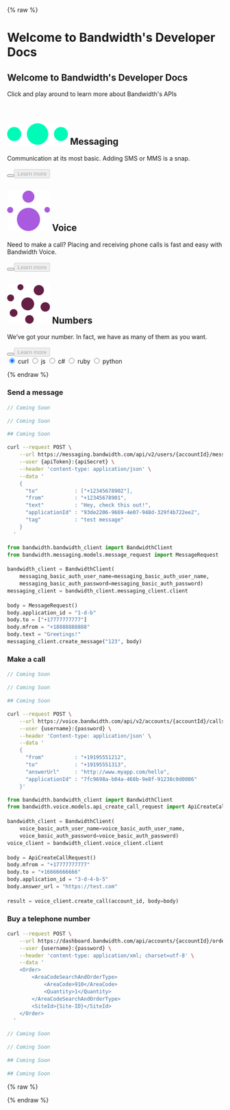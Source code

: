 {% raw %}

<div id="hero">
  <h1 class="remove4mobile">Welcome to Bandwidth's Developer Docs</h1>
  <h2 class="mobileShow">Welcome to Bandwidth's Developer Docs</h2>
  <p>Click and play around to learn more about Bandwidth's APIs</p><br>
  <div class="cardsContainer">
    <div id="smscard" class="devCards sms active">
      <h2><img src="images/icon-messaging.svg" alt="Messaging icon" class="product--icon"> <span class="remove4mobile">Messaging</span></h2>
      <span class="remove4mobile">Communication at its most basic. Adding SMS or MMS is a snap.
      <br><br></span><button class="iconic-button iconic-small" id="smsexpand"><i class="icons8-expand-arrow"></i></button><a href="/messaging/about.html" class="aimg"><button class="fulltut" id="smsfulltut" disabled>Learn more</button></a>
    </div><div id="voicecard" class="devCards voice">
      <h2><img src="images/icon-voice.svg" alt="Voice icon" class="product--icon"> <span class="remove4mobile">Voice</span></h2>
      <span class="remove4mobile">Need to make a call? Placing and receiving phone calls is fast and easy with Bandwidth Voice.
      <br><br></span><button class="iconic-button iconic-small" id="voiceexpand"><i class="icons8-expand-arrow"></i></button><a href="/voice/about.html" class="aimg"><button class="fulltut" id="voicefulltut" disabled>Learn more</button></a>
    </div><div id="pncard"class="devCards pn">
      <h2><img src="images/icon-phonenumbers.svg" alt="Phone Numbers icon" class="product--icon"> <span class="remove4mobile">Numbers</span></h2>
      <span class="remove4mobile">We’ve got your number. In fact, we have as many of them as you want.
      <br><br></span><button class="iconic-button iconic-small" id="pnexpand"><i class="icons8-expand-arrow"></i></button><a href="/numbers/about.html" class="aimg"><button class="fulltut" id="pnfulltut" disabled>Learn more</button></a>
    </div>
  </div>
</div>

<div class="languageselector">
      <div class="radio-group clearfix">
          <input type="radio" name="basic-options" value="four" id="radio-four" class="lang-bash trigger" data-rel="lang-bash" checked />
          <label for="radio-four"><span>curl</span></label>
          <input type="radio" name="basic-options" value="one" id="radio-one" class="lang-js trigger" data-rel="lang-js"/>
          <label for="radio-one"><span>js</span></label>
          <input type="radio" name="basic-options" value="two" id="radio-two" class="lang-csharp trigger" data-rel="lang-csharp"/>
          <label for="radio-two"><span>c#</span></label>
          <input type="radio" name="basic-options" value="three" id="radio-three" class="lang-ruby trigger" data-rel="lang-ruby"/>
          <label for="radio-three"><span>ruby</span></label>
          <input type="radio" name="basic-options" value="five" id="radio-five" class="lang-python trigger" data-rel="lang-python"/>
          <label for="radio-five"><span>python</span></label>
      </div>
   </div>

<div class="divider"></div>

{% endraw %}

### Send a message

```js
// Coming Soon
```

```csharp
// Coming Soon
```

```ruby
## Coming Soon
```

```bash
curl --request POST \
    --url https://messaging.bandwidth.com/api/v2/users/{accountId}/messages \
    --user {apiToken}:{apiSecret} \
    --header 'content-type: application/json' \
    --data '
    {
      "to"            : ["+12345678902"],
      "from"          : "+12345678901",
      "text"          : "Hey, check this out!",
      "applicationId" : "93de2206-9669-4e07-948d-329f4b722ee2",
      "tag"           : "test message"
    }
  '
```

```python
from bandwidth.bandwidth_client import BandwidthClient
from bandwidth.messaging.models.message_request import MessageRequest

bandwidth_client = BandwidthClient(
    messaging_basic_auth_user_name=messaging_basic_auth_user_name,
    messaging_basic_auth_password=messaging_basic_auth_password)
messaging_client = bandwidth_client.messaging_client.client

body = MessageRequest()
body.application_id = "1-d-b"
body.to = ["+17777777777"]
body.mfrom = "+18888888888"
body.text = "Greetings!"
messaging_client.create_message("123", body)
```

### Make a call

```js
// Coming Soon
```

```csharp
// Coming Soon
```

```ruby
## Coming Soon
```


```bash
curl --request POST \
    --url https://voice.bandwidth.com/api/v2/accounts/{accountId}/calls \
    --user {username}:{password} \
    --header 'Content-type: application/json' \
    --data '
    {
      "from"          : "+19195551212",
      "to"            : "+19195551313",
      "answerUrl"     : "http://www.myapp.com/hello",
      "applicationId" : "7fc9698a-b04a-468b-9e8f-91238c0d0086"
    }'
```

```python
from bandwidth.bandwidth_client import BandwidthClient
from bandwidth.voice.models.api_create_call_request import ApiCreateCallRequest

bandwidth_client = BandwidthClient(
    voice_basic_auth_user_name=voice_basic_auth_user_name,
    voice_basic_auth_password=voice_basic_auth_password)
voice_client = bandwidth_client.voice_client.client

body = ApiCreateCallRequest()
body.mfrom = "+17777777777"
body.to = "+16666666666"
body.application_id = "3-d-4-b-5"
body.answer_url = "https://test.com"

result = voice_client.create_call(account_id, body=body)
```

### Buy a telephone number

```bash
curl --request POST \
    --url https://dashboard.bandwidth.com/api/accounts/{accountId}/orders \
    --user {username}:{password} \
    --header 'content-type: application/xml; charset=utf-8' \
    --data '
    <Order>
        <AreaCodeSearchAndOrderType>
            <AreaCode>910</AreaCode>
            <Quantity>1</Quantity>
        </AreaCodeSearchAndOrderType>
        <SiteId>{Site-ID}</SiteId>
    </Order>
  '
```

```js
// Coming Soon
```

```csharp
// Coming Soon
```

```ruby
## Coming Soon
```

```python
## Coming Soon
```

{% raw %}

<script src="https://ajax.googleapis.com/ajax/libs/jquery/3.1.0/jquery.min.js"></script>
<script>
$(document).ready(function setup() {

	/* Removed 
	if(gitbook){
		gitbook.events.bind('page.change', function() { landing(); } );
	}
	*/

	landing();
});


	
function landing(){
  if (window.innerWidth >= 980) {

  // Adding classes for sms, voice and pns
  $('#send-a-message').nextUntil('h3').addClass('smstut');
  $('#send-a-message').addClass('smstut');
  $('#make-a-call').nextUntil('h3').addClass('voicetut');
  $('#make-a-call').addClass('voicetut');
  $('#buy-a-telephone-number').nextUntil('div').addClass('pntut');
  $('#buy-a-telephone-number').addClass('pntut');

  // Access to parent div on this page only
  $('#hero').parent().addClass('landingpage');

  // Setting default language
  $('.lang-bash').parent().addClass('active');

  // Toggle between languages
  $('code').not('.lang-bash').parent().hide();
  $('li pre').show();
  $('.trigger').click(function() {
      $('code').parent().removeClass('active');
      $('.' + $(this).data('rel')).parent().addClass('active');

      if ($('#voicecard').hasClass('active')){
        tuts.hide();
        $('.voicetut.active').show();
      }
      if ($('#smscard').hasClass('active')){
        tuts.hide();
        $('.smstut.active').show();
      } else if ($('#pncard').hasClass('active')){
        tuts.hide();
        $('.pntut.active').show();
      }
  });

  // Showing proper code sample or sms, voice and pns
  var tuts = $('.voicetut, .smstut, .pntut');

  tuts.hide();

  // Disable buttons on cards that are inactive
  $('.devCards.active').find('.fulltut').prop("disabled",false);

  $('#smsexpand').click(function(){
      tuts.hide();
      $('.smstut.active').show();
      $('.devCards').removeClass('active');
      $(this).parent().addClass('active');
      $('.devCards').find('.fulltut').prop("disabled",true);
      $('.devCards.active').find('.fulltut').prop("disabled",false);
  });
  $('#voiceexpand').click(function(){
      tuts.hide();
      $('.voicetut.active').show();
      $('.devCards').removeClass('active');
      $(this).parent().addClass('active');
      $('.devCards').find('.fulltut').prop("disabled",true);
      $('.devCards.active').find('.fulltut').prop("disabled",false);
  });

  $('#pnexpand').click(function(){
      tuts.hide();
      $('.pntut.active').show();
      $('.devCards').removeClass('active');
      $(this).parent().addClass('active');
      $('.devCards').find('.fulltut').prop("disabled",true);
      $('.devCards.active').find('.fulltut').prop("disabled",false);
  });
  $('.smstut.active').show();

  // Mobile
  } else {
    // Adding classes for sms, voice and pns
    <!-- $('.book-summary, .book-body').addClass('mobile'); -->
    $('#send-a-message').nextUntil('h3').addClass('smstut');
    $('#send-a-message').addClass('smstut');
    $('#make-a-call').nextUntil('h3').addClass('voicetut');
    $('#make-a-call').addClass('voicetut');
    $('#buy-a-telephone-number').nextUntil('div').addClass('pntut');
    $('#buy-a-telephone-number').addClass('pntut');

    // Access to parent div on this page only
    $('#hero').parent().addClass('landingpage');

    // Setting default language
    $('.lang-bash').parent().addClass('active');

    // Toggle between languages
    $('code').not('.lang-bash').parent().hide();
    $('li pre').show();
    $('.trigger').click(function() {
        $('code').parent().removeClass('active');
        $('.' + $(this).data('rel')).parent().addClass('active');

        if ($('#voicecard').hasClass('active')){
          tuts.hide();
          $('.voicetut.active').show();
        }
        if ($('#smscard').hasClass('active')){
          tuts.hide();
          $('.smstut.active').show();
        } else if ($('#pncard').hasClass('active')){
          tuts.hide();
          $('.pntut.active').show();
        }
    });

    // Showing proper code sample or sms, voice and pns
    var tuts = $('.voicetut, .smstut, .pntut');

    tuts.hide();

    // Disable buttons on cards that are inactive
    $('.devCards.active').find('.fulltut').prop("disabled",false);

    $('#smscard').click(function(){
        tuts.hide();
        $('.smstut.active').show();
        $('.devCards').removeClass('active');
        $(this).addClass('active');
        $('.devCards').find('.fulltut').prop("disabled",true);
        $('.devCards.active').find('.fulltut').prop("disabled",false);
    });
    $('#voicecard').click(function(){
        tuts.hide();
        $('.voicetut.active').show();
        $('.devCards').removeClass('active');
        $(this).addClass('active');
        $('.devCards').find('.fulltut').prop("disabled",true);
        $('.devCards.active').find('.fulltut').prop("disabled",false);
    });

    $('#pncard').click(function(){
        tuts.hide();
        $('.pntut.active').show();
        $('.devCards').removeClass('active');
        $(this).addClass('active');
        $('.devCards').find('.fulltut').prop("disabled",true);
        $('.devCards.active').find('.fulltut').prop("disabled",false);
    });
    $('.smstut.active').show();
  }
}
</script>

{% endraw %}
